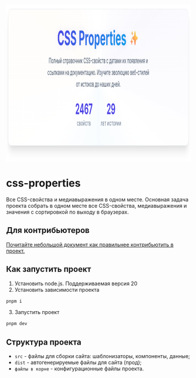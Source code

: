 <div align="center">
    <img width="1085" height="427" src="./assets/hello.png" alt="css logo" />
</div>

# css-properties
Все CSS-свойства и медиавыражения в одном месте. 
Основная задача проекта собрать в одном месте все CSS-свойства, медиавыражения и значения с сортировкой по выходу в браузерах. 

## Для контрибьютеров
[Почитайте небольшой документ как правильнее контрибьютить в проект.](./CONTRIBUTING.md)

## Как запустить проект
1. Установить node.js. Поддерживаемая версия 20
2. Установить зависимости проекта
```bash
pnpm i
```
3. Запустить проект
```bash
pnpm dev
```

## Структура проекта
- `src` - файлы для сборки сайта: шаблонизаторы, компоненты, данные;
- `dist` - автогенерируемые файлы для сайта (прод);
- `файлы в корне` - конфигурационные файлы проекта.
